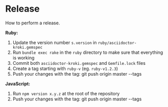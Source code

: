 # Release

How to perform a release.

**Ruby:**

1. Update the version number `s.version` in `ruby/asciidoctor-kroki.gemspec`
2. Run `bundle exec rake` in the `ruby` directory to make sure that everything is working
3. Commit both `asciidoctor-kroki.gemspec` and `Gemfile.lock` files
4. Create a tag starting with `ruby-v` (eg. `ruby-v1.2.3`)
5. Push your changes with the tag: git push origin master --tags

**JavaScript:**

1. Run `npm version x.y.z` at the root of the repository
2. Push your changes with the tag: git push origin master --tags
